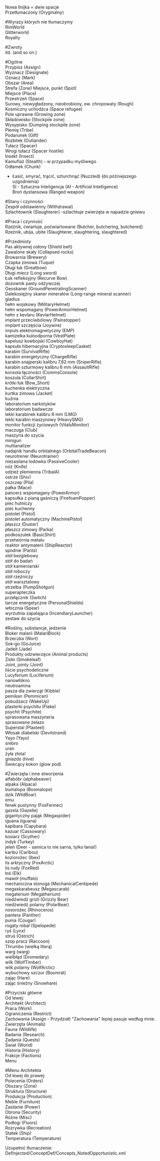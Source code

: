 Nowa linijka = dwie spacje  
Przetłumaczony (Oryginalny)  
  
  
#Wyrazy których nie tłumaczymy  
RimWorld  
Glitterworld  
Royalty  
  
#Zwroty  
itd. (and so on.)  
  
#Ogólne  
Przypisz (Assign)  
Wyznacz (Designate)  
Oznacz (Mark)  
Obszar (Area)  
Strefa (Zone)
Miejsce, punkt (Spot)  
Miejsce (Place)  
Przestrzeń (Space)  
Surowy, niewygładzony, nieobrobiony, ew. chropowaty (Rough)  
Kosmiczny uchodźca (Space refugee)  
Pole uprawne (Growing zone)  
Składowisko (Stockpile zone)  
Wysypisko (Dumping stockpile zone)  
Plemię (Tribe)  
Podarunek (Gift)  
Rozbitek (Outlander)  
Tułacz (Spacer)  
Wrogi tułacz (Spacer hostile)  
Insekt (Insect)  
Kamuflaż (Stealth) - w przypadku myśliwego  
Odłamek (Chunk)  
 - Łasić, smyrać, trącić, szturchnąć (Nuzzled) (do późniejszego uzgodnienia)  
SI - Sztuczna Inteligencja (AI - Artificial Intelligence)  
Broń dystansowa (Ranged weapon)  
  
#Stany i czynności  
Zespół odstawienny (Withdrawal)  
Szlachtownik (Slaughterer) -szlachtuje zwierzęta w napadzie gniewu  
  
#Praca i czynność  
Rzeźnik, ćwiartuje, poćwiartowane (Butcher, butchering, butchered)  
Rzeźnik, ubija, ubite (Slaughterer, slaughtering, slaughtered)  
  
#Przedmioty  
Pas aktywnej osłony (Shield belt)  
Zawalone skały (Collapsed rocks)  
Browarnia (Brewery)  
Czapka zimowa (Tuque)  
Długi łuk (Greatbow)  
Długi miecz (Long sword)  
Łuk refleksyjny (Recurve Bow)  
dozownik pasty odżywczej  
Geoskaner (GroundPenetratingScanner)  
Dalekosiężny skaner minerałów (Long-range mineral scanner)  
gladius  
hełm wojskowy (MilitaryHelmet)  
hełm wspomagany (PowerArmorHelmet)  
hełm z kevlaru (KevlarHelmet)  
implant przeciwbólowy (Painstopper)  
implant szczęścia (Joywire)  
impuls elektromagnetyczny (EMP)  
kamizelka kuloodporna (VestPlate)  
kapelusz kowbojski (CowboyHat)  
kapsuła hibernacyjna (CryptosleepCasket)  
karabin (SurvivalRifle)  
karabin energetyczny (ChargeRifle)  
karabin snajperski kalibru 7,62 mm (SniperRifle)  
karabin szturmowy kalibru 6 mm (AssaultRifle)  
konsola łączności (CommsConsole)  
koszula (CollarShirt)  
krótki łuk (Bow_Short)  
kuchenka elektryczna  
kurtka zimowa (Jacket)  
kuźnia  
laboratorium narkotyków  
laboratorium badawcze  
lekki karabinek kalibru 8 mm (LMG)  
lekki karabin maszynowy (HeavySMG)  
monitor funkcji życiowych (VitalsMonitor)  
maczuga (Club)  
maszyna do szycia  
minigun  
multianalizer  
nadajnik handlu orbitalnego (OrbitalTradeBeacon)  
neurotrener (Neurotrainer)  
niezasilana lodówka (PassiveCooler)  
nóż (Knife)  
odzież plemienna (TribalA)  
ostrze (Shiv)  
oszczep (Pila)  
pałka (Mace)  
pancerz wspomagany (PowerArmor)  
kapsułka z pianą gaśniczą (FirefoamPopper)  
piec hutniczy  
piec kuchenny  
pistolet (Pistol)  
pistolet automatyczny (MachinePistol)  
płaszcz (Duster)  
płaszcz zimowy (Parka)  
podkoszulek (BasicShirt)  
przetwórnia metalu  
reaktor antymaterii (ShipReactor)  
spodnie (Pants)  
stół bezglebowy  
stół do badań  
stół kamieniarski  
stół roboczy  
stół rzeźniczy  
stół warsztatowy  
strzelba (PumpShotgun)  
superapteczka  
przełącznik (Switch)  
tarcze energetyczne (PersonalShields)  
włócznia (Spear)  
wyrzutnia zapalająca (IncendiaryLauncher)  
zestaw do szycia  
  
#Rośliny, substancje, jedzenie  
Bloker malarii (MalariBlock)  
Brzeczka (Wort)  
Sok-go (GoJuice)  
Jadeit (Jade)  
Produkty odzwierzęce (Animal products)  
Zioło (Smokeleaf)  
Joint, jointy (Joint)  
liście psychodeliczne  
Lucyferium (Luciferium)  
nanowłókno  
neutroamina  
pasza dla zwierząt (Kibble)  
pemikan (Pemmican)  
pobudzacz (WakeUp)  
plasterki psychitu (Flake)  
psychit (Psychite)  
sprasowana maszyneria  
sprasowane żelazo  
Superstal (Plasteel)  
Włosak diabelski (Devilstrand)  
Yayo (Yayo)  
srebro  
uran  
żyła złota!  
gniazdo (hive)  
Świecący kokon (glow pod)  
  
#Zwierzęta i inne stworzenia  
alfabóbr (alphabeaver)  
alpaka (Alpaca)  
bumalopa (Boomalope)  
dzik (WildBoar)  
emu  
fenek pustynny (FoxFennec)  
gazela (Gazelle)  
gigantyczny pająk (Megaspider)  
iguana (iguana)  
kapibara (Capybara)  
kazuar (Cassowary)  
kosiarz (Scyther)  
indyk (Turkey)  
jeleń (Deer - samica to nie sarna, tylko łania!)  
karibu (Caribou)  
koziorożec (Ibex)  
lis arktyczny (FoxArctic)  
lis rudy (FoxRed)  
łoś (Elk)  
mawół (muffalo)  
mechaniczna stonoga (MechanicalCentipede)  
megaskarabeusz (Megascarab)  
megaterium (Megatherium)  
niedźwiedź grizli (Grizzly Bear)  
niedźwiedź polarny (PolarBear)  
nosorożec (Rhinoceros)  
pantera (Panther)  
puma (Cougar)  
rogaty robal (Spelopede)  
ryś (Lynx)  
struś (Ostrich)  
szop pracz (Raccoon)  
Thrumbo (wielką literą)  
warg (warg)  
wielbłąd (Dromedary)  
wilk (WolfTimber)  
wilk polarny (WolfArctic)  
wybuchowy szczur (Boomrat)  
zając (Hare)  
zając śnieżny (Snowhare)  
  
#Przyciski główne  
Od lewej:  
Architekt (Architect)  
Praca (Work)  
Ograniczenia (Restrict)  
Zachowania (Assign - Przydział) "Zachowania" lepiej pasuje według mnie.  
Zwierzęta (Animals)  
Fauna (Wildlife)  
Badania (Research)  
Zadania (Quests)  
Świat (World)  
Historia (History)  
Frakcje (Factions)  
Menu  
  
#Menu Architekta  
Od lewej do prawej:  
Polecenia (Orders)  
Obszary (Zone)  
Struktura (Structure)  
Produkcja (Production)  
Meble (Furniture)  
Zasilanie (Power)  
Obrona (Security)  
Różne (Misc)  
Podłogi (Floors)  
Rozrywka (Recreation)  
Statek (Ship)  
Temperatura (Temperature)  
  
  
  
Uzupełnić tłumaczenie:  
DefInjected/ConceptDef/Concepts_NotedOpportunistic.xml